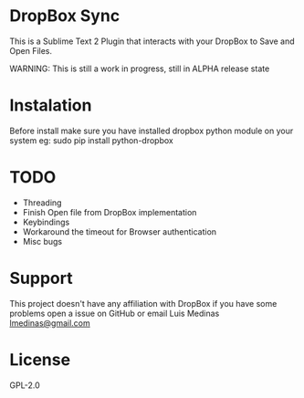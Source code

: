 # DropBox Sync

This is a Sublime Text 2 Plugin that interacts with your DropBox to Save and Open Files.

WARNING: This is still a work in progress, still in ALPHA release state

# Instalation

Before install make sure you have installed dropbox python module on your system
eg: sudo pip install python-dropbox

# TODO
* Threading
* Finish Open file from DropBox implementation
* Keybindings
* Workaround the timeout for Browser authentication
* Misc bugs

# Support 
This project doesn't have any affiliation with DropBox if you have some problems open a issue on GitHub or email Luis Medinas <lmedinas@gmail.com>

# License
GPL-2.0